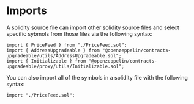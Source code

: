 # Imports
A solidity source file can import other solidity source files and select specific sybmols from those files via the following syntax:
```solidity
import { PriceFeed } from "./PriceFeed.sol";
import { AddressUpgradeable } from "@openzeppelin/contracts-upgradeable/utils/AddressUpgradeable.sol";
import { Initializable } from "@openzeppelin/contracts-upgradeable/proxy/utils/Initializable.sol";
```
You can also import all of the symbols in a solidity file with the following syntax:
```solidity
import "./PriceFeed.sol";
```
